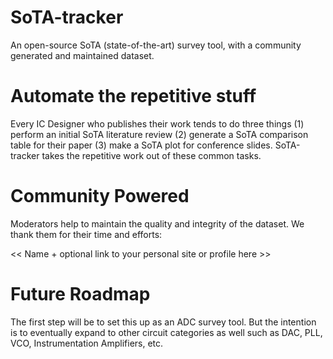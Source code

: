 # SoTA-tracker
An open-source SoTA (state-of-the-art) survey tool, with a community generated and maintained dataset. 


# Automate the repetitive stuff
Every IC Designer who publishes their work tends to do three things (1) perform an initial SoTA literature review (2) generate a SoTA comparison table for their paper (3) make a SoTA plot for conference slides. SoTA-tracker takes the repetitive work out of these common tasks.


# Community Powered
Moderators help to maintain the quality and integrity of the dataset. We thank them for their time and efforts:

<< Name + optional link to your personal site or profile here >>


# Future Roadmap
The first step will be to set this up as an ADC survey tool. But the intention is to eventually expand to other circuit categories as well such as DAC, PLL, VCO, Instrumentation Amplifiers, etc.
